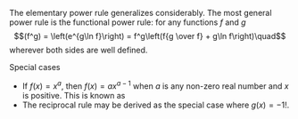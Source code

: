 The elementary power rule generalizes considerably. The most general power rule is the functional power rule: for any functions $f$ and $g$
$$(f^g) = \left(e^{g\ln f}\right) = f^g\left(f{g \over f} + g\ln f\right)\quad$$
wherever both sides are well defined.

Special cases
* If $f(x)=x^a$, then $f(x)=ax^{a-1}$ when $a$ is any non-zero real number and $x$ is positive. This is known as 
* The reciprocal rule may be derived as the special case where $g(x)=-1!$.
